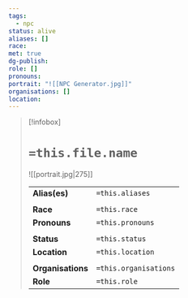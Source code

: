 ```yaml
---
tags:
  - npc
status: alive
aliases: []
race: 
met: true
dg-publish: 
role: []
pronouns: 
portrait: "![[NPC Generator.jpg]]"
organisations: []
location:
---
```


> [!infobox] 
> 
> # `=this.file.name`
> ![[portrait.jpg|275]]
> 
> | | |
> | --- | --- |
> | **Alias(es)** | `=this.aliases` |
> | | | 
> | **Race** | `=this.race` |
> | **Pronouns** | `=this.pronouns` |
> | | | 
> | **Status** | `=this.status` | 
> | **Location** | `=this.location` |
> | | | 
> | **Organisations** | `=this.organisations` |
> | **Role** | `=this.role` |
